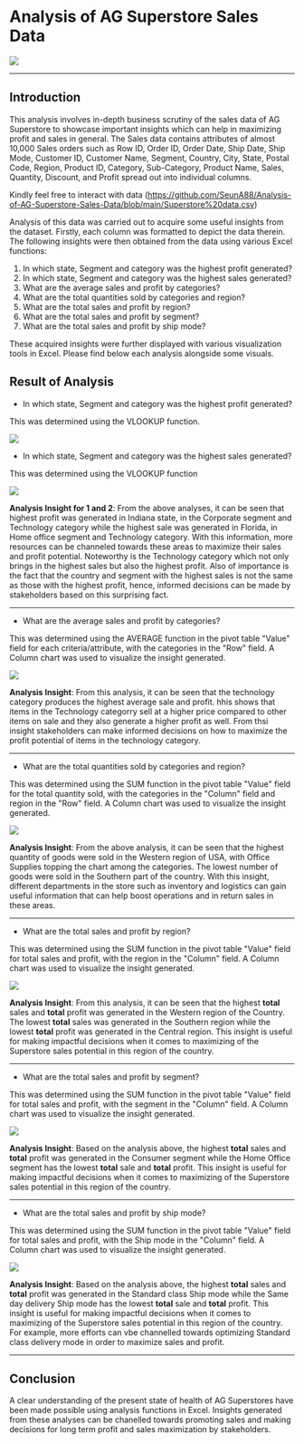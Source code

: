 # Analysis of AG Superstore Sales Data
![](store.jpg)

---

## Introduction

This analysis involves in-depth business scrutiny of the sales data of AG Superstore to showcase important insights which can help in maximizing profit and sales in general.  The Sales data contains attributes of almost 10,000 Sales orders such as Row ID,	Order ID,	Order Date,	Ship Date,	Ship Mode,	Customer ID,	Customer Name,	Segment,	Country,	City,	State,	Postal Code,	Region,	Product ID,	Category,	Sub-Category,	Product Name,	Sales,	Quantity,	Discount, and	Profit spread out into individual columns. 

Kindly feel free to interact with data (https://github.com/SeunA88/Analysis-of-AG-Superstore-Sales-Data/blob/main/Superstore%20data.csv)

Analysis of this data was carried out to acquire some useful insights from the dataset. Firstly, each column was formatted to depict the data therein. The following insights were then obtained from the data using various Excel functions:

1. In which state, Segment and category was the highest profit generated?
2. In which state, Segment and category was the highest sales generated?
3. What are the average sales and profit by categories?
4. What are the total quantities sold by categories and region?
5. What are the total sales and profit by region?
6. What are the total sales and profit by segment?
7. What are the total sales and profit by ship mode?

These acquired insights were further displayed with various visualization tools in Excel. Please find below each analysis alongside some visuals.

## Result of Analysis

-	In which state, Segment and category was the highest profit generated?

This was determined using the VLOOKUP function.

![](Profit.png)

-	In which state, Segment and category was the highest sales generated?

This was determined using the VLOOKUP function

![](sales.png)

**Analysis Insight for 1 and 2**:  From the above analyses, it can be seen that highest profit was generated in Indiana state, in the Corporate segment and Technology category while the highest sale was generated in Florida, in Home office segment and Technology category. With this information, more resources can be channeled towards these areas to maximize their sales and profit potential. Noteworthy is the Technology category which not only brings in the highest sales but also the highest profit. Also of importance is the fact that the country and segment with the highest sales is not the same as those with the highest profit, hence, informed decisions can be made by stakeholders based on this surprising fact.

---

-	What are the average sales and profit by categories?

This was determined using the AVERAGE function in the pivot table "Value" field for each criteria/attribute, with the categories in the "Row" field. A Column chart was used to visualize the insight generated.

![](Category1.png) 

**Analysis Insight**: From this analysis, it can be seen that the technology category produces the highest average sale and profit. hhis shows that items in the Technology categorry sell at a higher price compared to other items on sale and they also generate a higher profit as well. From thsi insight stakeholders can make informed decisions on how to maximize the profit potential of items in the technology category.

---
-	What are the total quantities sold by categories and region?

This was determined using the SUM function in the pivot table "Value" field for the total quantity sold, with the categories in the "Column" field and region in the "Row" field. A Column chart was used to visualize the insight generated.

![](Quantity.png)

**Analysis Insight**: From the above analysis, it can be seen that the highest quantity of goods were sold in the Western region of USA, with Office Supplies topping the chart among the categories. The lowest number of goods were sold in the Southern part of the country. With this insight, different departments in the store such as inventory and logistics can gain useful information that can help boost operations and in return sales in these areas.

---

- What are the total sales and profit by region? 

This was determined using the SUM function in the pivot table "Value" field for total sales and profit, with the region in the "Column" field. A Column chart was used to visualize the insight generated.

![](Region0.png)

**Analysis Insight**: From this analysis, it can be seen that the highest **total** sales and **total** profit was generated in the Western region of the Country. The lowest **total** sales was generated in the Southern region while the lowest **total** profit was generated in the Central region. This insight is useful for making impactful decisions when it comes to maximizing of the Superstore sales potential in this region of the country.

---

- What are the total sales and profit by segment?

This was determined using the SUM function in the pivot table "Value" field for total sales and profit, with the segment in the "Column" field. A Column chart was used to visualize the insight generated.

![](Segment1.png)

**Analysis Insight**: Based on the analysis above, the highest **total** sales and **total** profit was generated in the Consumer segment while the Home Office segment has the lowest **total** sale and **total** profit. This insight is useful for making impactful decisions when it comes to maximizing of the Superstore sales potential in this region of the country.

---

- What are the total sales and profit by ship mode?

This was determined using the SUM function in the pivot table "Value" field for total sales and profit, with the Ship mode in the "Column" field. A Column chart was used to visualize the insight generated.

![](Shipmode1.png)

**Analysis Insight**: Based on the analysis above, the highest **total** sales and **total** profit was generated in the Standard class Ship mode while the Same day delivery Ship mode has the lowest **total** sale and **total** profit. This insight is useful for making impactful decisions when it comes to maximizing of the Superstore sales potential in this region of the country. For example, more efforts can vbe channelled towards optimizing Standard class delivery mode in order to maximize sales and profit.

---

## Conclusion
A clear understanding of the present state of health of AG Superstores have been made possible using analysis functions in Excel. Insights generated from these analyses can be chanelled towards promoting sales and making decisions for long term profit and sales maximization by stakeholders.
